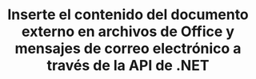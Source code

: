 ---
############################# Static ############################
layout: "auto-gen-gist"
draft: false
path: "es/assembly/net/document/ppsm/"
otherformats: PDF HTML XPS TIFF MHTML TXT XAML EPUB SVG PS PCL XML OTT OXPS MD POT OTP DOC DOCX DOCM DOT DOTX DOTM RTF ODT OTT XLS XLT XLSX XLSM XLTX XLTM XLSB ODS PPT PPTX PPTM PPS PPSX POTX POTM ODP EML EMLX MSG 

############################# Head ############################
head_title: "Inserte el contenido del documento externo en los correos electrónicos y el archivo PPSM a través de la API de .NET"
head_description: "GroupDocs.Assembly .NET API permite a los programadores insertar dinámicamente el contenido del documento externo en PDF DOC, DOCX, RTF, XLSX, CSV, PPTX, EML, MSG y otros formatos de archivo."

############################# Header ############################
title: "Inserte el contenido del documento externo en archivos de Office y mensajes de correo electrónico a través de la API de .NET"
description: "GroupDocs.Assembly .NET API es totalmente compatible con la inserción dinámica del contenido de documentos externos en informes, correos electrónicos y documentos de Office como PDF DOCX, XLSX, CSV, PPTX, MSG y más."

######################### Download Button #######################
button:
    enable: true

############################# About ############################
about:
    enable: true
    title: "¿Cómo insertar el contenido del documento externo en otros archivos, informes y correos electrónicos a través de .NET?"
    content: |
       Un documento o archivo de documento hace referencia a un conjunto de información digital y no digital que el usuario puede recuperar en una etapa posterior. Un documento informático o digital es un archivo creado por una aplicación de software que se puede almacenar dentro de un sistema informático. Por lo general, se utiliza un procesador de textos o un editor de texto para crear un documento electrónico en un sistema informático. GroupDocs.Assembly para .NET es una API muy útil que ayuda a los desarrolladores de software a crear un potente software de aplicación que se puede usar para crear y administrar sus documentos con facilidad. Permite a los desarrolladores de software insertar dinámicamente el contenido de un documento externo en informes, correos electrónicos y documentos de Office. Proporcionó compatibilidad con algunos de los tipos de documentos más utilizados, como PDF, HTML, correo electrónico de Outlook, Microsoft Office Word, hojas de cálculo de Excel, presentaciones de PowerPoint y muchos más. Además, algunas funciones avanzadas relacionadas con la inserción y edición de contenido de documentos son totalmente compatibles, como insertar contenido en una página de documento, insertar en celdas de hoja de cálculo, editar o reemplazar contenido, insertar contenido en una diapositiva de presentación y muchas más.

############################# content ############################
steps:
    enable: true
    block:
    - title_left: "Inserte el contenido del documento externo en un archivo de Word a través de .NET"
      content_left: |
       GroupDocs.Assembly .NET API permite a los desarrolladores de software insertar fácilmente el contenido de un documento externo en varios tipos de documentos y mensajes de correo electrónico. El siguiente ejemplo de código .NET muestra cómo insertar el contenido de un documento externo en un documento de procesamiento de Word con solo un par de líneas de código.

      title_right: "Cómo agregar el contenido del documento al archivo PPSM"
      content_right: |
        * Establecer plantilla de documento abierto de origen
        * Establecer informe de documento abierto de destino
        * Crear una instancia de la clase [DocumentAssembler](https://apireference.groupdocs.com/assembly/net/groupdocs.assembly/documentassembler)
        * Llame al método [AssembleDocument](https://apireference.groupdocs.com/assembly/net/groupdocs.assembly.documentassembler/assembledocument/methods/3) para generar un informe en formato de documento abierto. es compatible
          * Carga un documento de plantilla desde la ruta de origen especificada
          * Rellena el documento de plantilla con datos de las fuentes únicas o múltiples especificadas
          * Almacena el documento de resultados en la ruta de destino utilizando las LoadSaveOptions proporcionadas.
          * Información sobre objetos de origen de datos.

      gisthash: "c4dc0be4f8ab8c2ba4ee6a78673ca1cd"
      gistfile: "dynamic_documents_insertion_to_word_processing.cs"

    - title_left: "Inserte el contenido del documento externo en correos electrónicos a través de .NET"
      content_left: |
       GroupDocs.Assembly .NET API permite agregar y administrar varios tipos de documentos y contenidos dentro de los documentos. Permite insertar dinámicamente el contenido de un documento externo en varios tipos de documentos y formatos de archivo de correo electrónico. El siguiente código de C# muestra la facilidad con la que los usuarios pueden insertar el contenido de un documento externo en sus documentos y mensajes de correo electrónico dentro de sus propias aplicaciones .NET. 

      title_right: "Agregue el contenido del documento a un mensaje de correo electrónico a través de C#"
      content_right: |
        * Establecer plantilla de documento abierto de origen
        * Establecer informe de documento abierto de destino
        * Crear una instancia de la clase [DocumentAssembler](https://apireference.groupdocs.com/assembly/net/groupdocs.assembly/documentassembler)
        * Llame al método [AssembleDocument](https://apireference.groupdocs.com/assembly/net/groupdocs.assembly.documentassembler/assembledocument/methods/3) para generar un informe en formato de documento abierto. es compatible
          * Carga un documento de plantilla desde la ruta de origen especificada
          * Rellena el documento de plantilla con datos de las fuentes únicas o múltiples especificadas
          * Almacena el documento de resultados en la ruta de destino utilizando las LoadSaveOptions proporcionadas.
          * Información sobre objetos de origen de datos.

      gisthash: "8fe014550c5f05467da6910a7ee16f18"
      gistfile: "dynamic_documents_insertion_to_emails_dotnet.cs"

    - title_left: "Requisitos del sistema"
      content_left: |
        Las API de GroupDocs.Assembly .NET son compatibles con todas las principales plataformas y sistemas operativos. Para obtener una guía completa de requisitos del sistema, visite [requisitos del sistema](https://docs.groupdocs.com/assembly/net/system-requirements/) Antes de ejecutar el código a continuación, asegúrese de tener los siguientes requisitos previos instalados en su sistema:
         * Sistemas Operativos: Microsoft Windows, Linux, Mac OS
         * Entorno de desarrollo: Visual Studio, Xamarin, MonoDevelop, etc.
         * Marcos: .NET Framework, .NET Standard, .NET Core, Mono
         * Obtenga la última versión de las API GroupDocs.Assembly .NET de [NuGet](https://www.nuget.org/packages/GroupDocs.Assembly/)
        
      title_right: "Por qué usar GroupDocs.Assembly"
      content_right: |
        * Permita a los usuarios crear documentos personalizados a partir de plantillas.
        * No se requiere software adicional para crear y automatizar documentos
        * Capacidad para generar un documento de salida basado en la fuente de datos
        * Insertar dinámicamente el contenido del documento en el informe
        * Adjunte dinámicamente archivos adjuntos de correo electrónico e inserte hipervínculos en informes
        * Eliminación automática de párrafos vacíos
        * Soporte completo para múltiples formatos de datos
        * Soporte de archivos adjuntos de correo electrónico dinámico

demos:
    enable: true
        

more_formats:
    enable: true


back_to_top:
    enable: true
---
